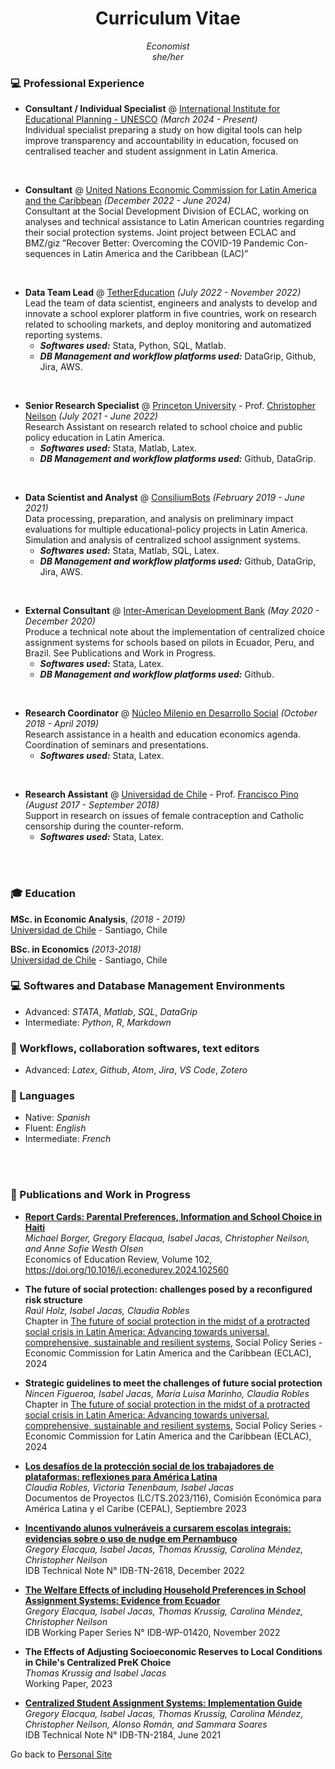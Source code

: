 
<!-- # <center> Isabel M. Jacas </center> -->
# <center> Curriculum Vitae </center>
<center> <i>Economist<br>
she/her <br> </i> </center>
<!--
<b>Contact Information</b> <br>
<i> [Email ConsiliumBots](mailto:isa@consiliumbots.com) / [Email TetherEd](mailto:isa@tether.education) </i> <br>
##### <i> [Schedule a meeting](|https://calendly.com/isajacas) </i> <br>
 -->
<!--
<b>Education</b>
<table border="0">
 <tr>
 <td><i style="font-size:12px"> 2018 - 2019</i></td>
 <td style="font-size:12px"><b>MSc. in Economic Analysis</b>, University of Chile. <i> Ranked 6/23</i></td>
 </tr>
 <tr>
 <td><i style="font-size:12px"> 2013 - 2019</i></td>
 <td style="font-size:12px"><b>BSc. in Economics</b>, University of Chile. <i> Ranked 4/54</i></td>
 </tr>
</table> -->

### 💻 Professional Experience

* **Consultant / Individual Specialist** @ [International Institute for Educational Planning - UNESCO](https://www.iiep.unesco.org/en) _(March 2024 - Present)_ <br>
Individual specialist preparing a study on how digital tools can help improve transparency and accountability in education, focused on centralised
teacher and student assignment in Latin America.
<br>

* **Consultant** @ [United Nations Economic Commission for Latin America and the Caribbean](https://www.cepal.org/) _(December 2022 - June 2024)_ <br>
Consultant at the Social Development Division of ECLAC, working on analyses and technical assistance to Latin American countries regarding their social protection systems. Joint project between ECLAC and BMZ/giz ”Recover Better: Overcoming the COVID-19 Pandemic Con- sequences in Latin America and the Caribbean (LAC)”
<br>

* **Data Team Lead** @ [TetherEducation](https://www.tether.education/) _(July 2022 - November 2022)_ <br>
Lead the team of data scientist, engineers and analysts to develop and innovate a school explorer platform in five countries, work on research related to schooling markets, and deploy monitoring and automatized reporting systems.
    * **_Softwares used:_** Stata, Python, SQL, Matlab.
    * **_DB Management and workflow platforms used:_** DataGrip, Github, Jira, AWS.
<br>

* **Senior Research Specialist** @ [Princeton University](https://irs.princeton.edu/) - Prof. [Christopher Neilson](https://christopherneilson.github.io/) _(July 2021 - June 2022)_ <br>
Research Assistant on research related to school choice and public policy education in Latin America.
    * **_Softwares used:_** Stata, Matlab, Latex.
    * **_DB Management and workflow platforms used:_** Github, DataGrip.
<br>

* **Data Scientist and Analyst** @ [ConsiliumBots](https://www.consiliumbots.com/) _(February 2019 - June 2021)_ <br>
Data processing, preparation, and analysis on preliminary impact evaluations for multiple educational-policy projects in Latin America. Simulation and analysis of centralized school assignment systems.
    * **_Softwares used:_** Stata, Matlab, SQL, Latex.
    * **_DB Management and workflow platforms used:_** Github, DataGrip, Jira, AWS.
<br>

* **External Consultant** @ [Inter-American Development Bank](https://www.iadb.org/) _(May 2020 - December 2020)_ <br>
Produce a technical note about the implementation of centralized choice assignment systems for schools based on pilots in Ecuador, Peru, and Brazil. See Publications and Work in Progress.</td>
    * **_Softwares used:_** Stata, Latex.
    * **_DB Management and workflow platforms used:_** Github.
<br>

* **Research Coordinator** @ [Núcleo Milenio en Desarrollo Social](https://nucleodesoc.cl/) _(October 2018 - April 2019)_ <br>
Research assistance in a health and education economics agenda. Coordination of seminars and presentations.</td>
    * **_Softwares used:_** Stata, Latex.
<br>

* **Research Assistant** @ [Universidad de Chile](https://fen.uchile.cl/) - Prof. [Francisco Pino](http://www.franciscopino.com/Site/Home.html) _(August 2017 - September 2018)_ <br>
Support in research on issues of female contraception and Catholic censorship during the counter-reform. </td>
    * **_Softwares used:_** Stata, Latex.
<br>
<br>

### 🎓 Education

**MSc. in Economic Analysis**, _(2018 - 2019)_<br>
[Universidad de Chile](https://www.uchile.cl/postgrados/92182/analisis-economico) - Santiago, Chile <br>

**BSc. in Economics** _(2013-2018)_<br>
[Universidad de Chile](https://fen.uchile.cl/) - Santiago, Chile <br>

<!--
### 🎓 Professional Certificates

**Certification of Python Programming and Applications** _(2022-2023)_<br>
[Pontificia Universidad Católica de Chile](https://www.ing.uc.cl/) - Santiago, Chile <br>
 -->

### 💻 Softwares and Database Management Environments
* Advanced: _STATA_, _Matlab_, _SQL_, _DataGrip_
* Intermediate: _Python_, _R_, _Markdown_



### 🔀 Workflows, collaboration softwares, text editors
* Advanced: _Latex_, _Github_, _Atom_, _Jira_, _VS Code_, _Zotero_


### 💬 Languages
* Native: _Spanish_
* Fluent: _English_
* Intermediate: _French_

<br><br>

### 📄 Publications and Work in Progress

* <b> [Report Cards: Parental Preferences, Information and School Choice in Haiti](https://elischolar.library.yale.edu/cgi/viewcontent.cgi?article=2106&context=egcenter-discussion-paper-series) </b> <br> <i> Michael Borger, Gregory Elacqua, Isabel Jacas, Christopher Neilson, and Anne Sofie Westh Olsen </i> <br> Economics of Education Review, Volume 102, https://doi.org/10.1016/j.econedurev.2024.102560 <br>

* <b> The future of social protection: challenges posed by a reconfigured risk structure </b> <br> <i> Raúl Holz, Isabel Jacas, Claudia Robles </i> <br> Chapter in [The future of social protection in the midst of a protracted social crisis in Latin America: Advancing towards universal, comprehensive, sustainable and resilient systems](https://repositorio.cepal.org/server/api/core/bitstreams/a78ff55b-7552-401f-bf14-d279e9c3c57a/content), Social Policy Series - Economic Commission for Latin America and the Caribbean (ECLAC), 2024 <be>

* <b> Strategic guidelines to meet the challenges of future social protection </b> <br> <i> Nincen Figueroa, Isabel Jacas, María Luisa Marinho, Claudia Robles </i> <br> Chapter in [The future of social protection in the midst of a protracted social crisis in Latin America: Advancing towards universal, comprehensive, sustainable and resilient systems](https://repositorio.cepal.org/server/api/core/bitstreams/a78ff55b-7552-401f-bf14-d279e9c3c57a/content), Social Policy Series - Economic Commission for Latin America and the Caribbean (ECLAC), 2024 <be>

* <b> [Los desafíos de la protección social de los trabajadores de plataformas: reflexiones para América Latina](https://www.cepal.org/es/publicaciones/68021-desafios-la-proteccion-social-trabajadores-plataformas-reflexiones-america) </b> <br> <i> Claudia Robles, Victoria Tenenbaum, Isabel Jacas </i> <br> Documentos de Proyectos (LC/TS.2023/116), Comisión Económica para América Latina y el Caribe (CEPAL), Septiembre 2023 <br>

* <b> [Incentivando alunos vulneráveis a cursarem escolas integrais: evidencias sobre o uso de nudge em Pernambuco](https://publications.iadb.org/pt/incentivando-alunos-vulneraveis-cursarem-escolas-integrais-evidencias-sobre-o-uso-de-nudge-em) </b> <br> <i> Gregory Elacqua, Isabel Jacas, Thomas Krussig, Carolina Méndez, Christopher Neilson </i> <br> IDB Technical Note N° IDB-TN-2618, December 2022 <br>


* <b> [The Welfare Effects of including Household Preferences in School Assignment Systems: Evidence from Ecuador](https://publications.iadb.org/en/welfare-effects-including-household-preferences-school-assignment-systems-evidence-ecuador) </b> <br> <i> Gregory Elacqua, Isabel Jacas, Thomas Krussig, Carolina Méndez, Christopher Neilson </i> <br> IDB Working Paper Series  N° IDB-WP-01420, November 2022 <br>


 * <b> The Effects of Adjusting Socioeconomic Reserves to Local Conditions in Chile's Centralized PreK Choice </b> <br> <i> Thomas Krussig and Isabel Jacas </i> <br> Working Paper, 2023 <br>

* <b> [Centralized Student Assignment Systems: Implementation Guide](https://publications.iadb.org/en/centralized-student-assignment-systems-implementation-guide) </b> <br> <i> Gregory Elacqua, Isabel Jacas, Thomas Krussig, Carolina Méndez, Christopher Neilson, Alonso Román, and Sammara Soares </i> <br> IDB Technical Note N° IDB-TN-2184, June 2021 <be>
 
 
<!--




 <b>References</b>

<p style="font-size:12px">Christopher A. Neilson: <i>Ph.D Economics Yale University and Professor of Economics and Global Affairs at Yale University</i>, christopher.neilson@yale.edu <br>
<p style="font-size:12px">Fabián Duarte: <i>Ph.D Economics Yale University and Assistant Professor at Universidad de Chile</i>, fabduarte@fen.uchile.cl <br>
<p style="font-size:12px">Dante Contreras: <i>Ph.D Economics UCLA and Tenured Professor at Universidad de Chile</i>, dcontrer@fen.uchile.cl

 -->


 Go back to [Personal Site](https://isajacas.github.io/)
